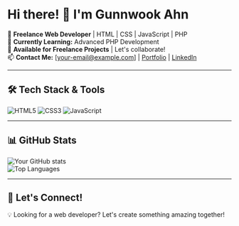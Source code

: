 # Hi there! 👋 I'm Gunnwook Ahn

🚀 **Freelance Web Developer** | HTML | CSS | JavaScript | PHP  
🌱 **Currently Learning:** Advanced PHP Development  
💼 **Available for Freelance Projects** | Let's collaborate!  
📫 **Contact Me:** [your-email@example.com] | [Portfolio](https:/ahndev.com) | [LinkedIn](https://linkedin.com/in/gunnwook-ahn-5401bb355/)  

---

## 🛠️ Tech Stack & Tools  

![HTML5](https://img.shields.io/badge/HTML5-orange) ![CSS3](https://img.shields.io/badge/CSS3-blue) ![JavaScript](https://img.shields.io/badge/JavaScript-yellow)

---

## 📊 GitHub Stats  

![Your GitHub stats](https://github-readme-stats.vercel.app/api?username=yourusername&show_icons=true&theme=radical)  
![Top Languages](https://github-readme-stats.vercel.app/api/top-langs/?username=agw76638&layout=compact)  

---

## 🤝 Let's Connect!  
💡 Looking for a web developer? Let's create something amazing together!  
